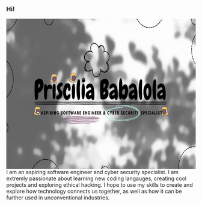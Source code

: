 ### Hi!

<p><img align="right" src="https://github.com/Pris042/Pris042/blob/main/Priscilia Babalola.gif" width"1000" height="400" /></p>

I am an aspiring software engineer and cyber security specialist. I am extremly passionate about learning new coding langauges, creating cool projects and exploring ethical hacking. I hope to use my skills to create and explore how technology connects us together, as well as how it can be further used in unconventional industries. 



<!--
**Pris042/Pris042** is a ✨ _special_ ✨ repository because its `README.md` (this file) appears on your GitHub profile.



